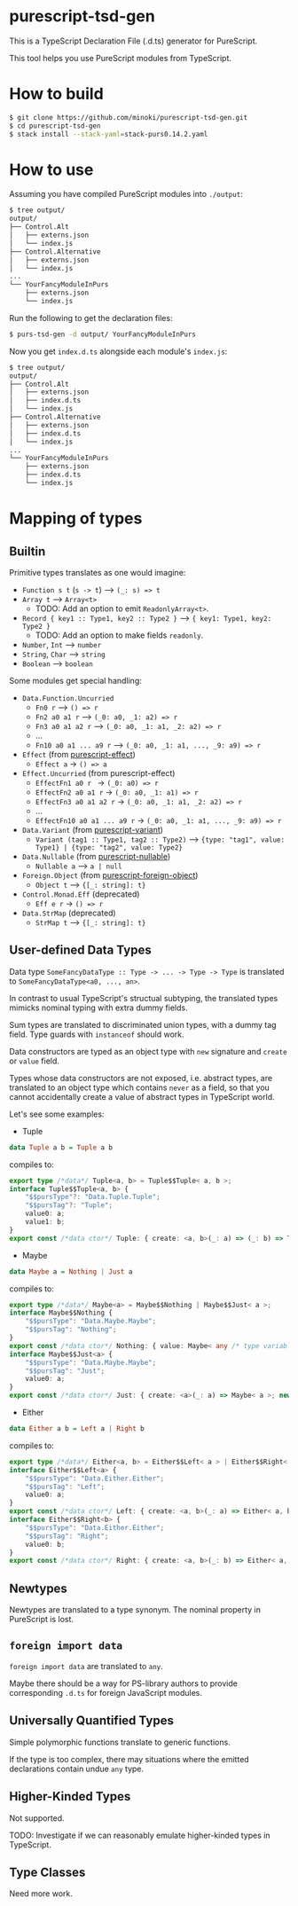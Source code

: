 # purescript-tsd-gen

This is a TypeScript Declaration File (.d.ts) generator for PureScript.

This tool helps you use PureScript modules from TypeScript.

# How to build

```sh
$ git clone https://github.com/minoki/purescript-tsd-gen.git
$ cd purescript-tsd-gen
$ stack install --stack-yaml=stack-purs0.14.2.yaml
```

# How to use

Assuming you have compiled PureScript modules into `./output`:

```sh
$ tree output/
output/
├── Control.Alt
│   ├── externs.json
│   └── index.js
├── Control.Alternative
│   ├── externs.json
│   └── index.js
...
└── YourFancyModuleInPurs
    ├── externs.json
    └── index.js
```

Run the following to get the declaration files:

```sh
$ purs-tsd-gen -d output/ YourFancyModuleInPurs
```

Now you get `index.d.ts` alongside each module's `index.js`:

```sh
$ tree output/
output/
├── Control.Alt
│   ├── externs.json
│   ├── index.d.ts
│   └── index.js
├── Control.Alternative
│   ├── externs.json
│   ├── index.d.ts
│   └── index.js
...
└── YourFancyModuleInPurs
    ├── externs.json
    ├── index.d.ts
    └── index.js
```

# Mapping of types

## Builtin

Primitive types translates as one would imagine:

- `Function s t` (`s -> t`) --> `(_: s) => t`
- `Array t` --> `Array<t>`
    - TODO: Add an option to emit `ReadonlyArray<t>`.
- `Record { key1 :: Type1, key2 :: Type2 }` --> `{ key1: Type1, key2: Type2 }`
    - TODO: Add an option to make fields `readonly`.
- `Number`, `Int` --> `number`
- `String`, `Char` --> `string`
- `Boolean` --> `boolean`

Some modules get special handling:

- `Data.Function.Uncurried`
    - `Fn0 r` --> `() => r`
    - `Fn2 a0 a1 r` --> `(_0: a0, _1: a2) => r`
    - `Fn3 a0 a1 a2 r` --> `(_0: a0, _1: a1, _2: a2) => r`
    - ...
    - `Fn10 a0 a1 ... a9 r` --> `(_0: a0, _1: a1, ..., _9: a9) => r`
- `Effect` (from [purescript-effect](https://github.com/purescript/purescript-effect))
    - `Effect a` -> `() => a`
- `Effect.Uncurried` (from purescript-effect)
    - `EffectFn1 a0 r ` -> `(_0: a0) => r`
    - `EffectFn2 a0 a1 r` -> `(_0: a0, _1: a1) => r`
    - `EffectFn3 a0 a1 a2 r` -> `(_0: a0, _1: a1, _2: a2) => r`
    - ...
    - `EffectFn10 a0 a1 ... a9 r` -> `(_0: a0, _1: a1, ..., _9: a9) => r`
- `Data.Variant` (from [purescript-variant](https://github.com/natefaubion/purescript-variant))
    - `Variant (tag1 :: Type1, tag2 :: Type2)` --> `{type: "tag1", value: Type1} | {type: "tag2", value: Type2}`
- `Data.Nullable` (from [purescript-nullable](https://github.com/purescript-contrib/purescript-nullable))
    - `Nullable a` --> `a | null`
- `Foreign.Object` (from [purescript-foreign-object](https://github.com/purescript/purescript-foreign-object))
    - `Object t` --> `{[_: string]: t}`
- `Control.Monad.Eff` (deprecated)
    - `Eff e r` -> `() => r`
- `Data.StrMap` (deprecated)
    - `StrMap t` --> `{[_: string]: t}`

## User-defined Data Types

Data type `SomeFancyDataType :: Type -> ... -> Type -> Type` is translated to `SomeFancyDataType<a0, ..., an>`.

In contrast to usual TypeScript's structual subtyping, the translated types mimicks nominal typing with extra dummy fields.

Sum types are translated to discriminated union types, with a dummy tag field.  Type guards with `instanceof` should work.

Data constructors are typed as an object type with `new` signature and `create` or `value` field.

Types whose data constructors are not exposed, i.e. abstract types, are translated to an object type which contains `never` as a field, so that you cannot accidentally create a value of abstract types in TypeScript world.

Let's see some examples:

- Tuple

```purescript
data Tuple a b = Tuple a b
```

compiles to:

```typescript
export type /*data*/ Tuple<a, b> = Tuple$$Tuple< a, b >;
interface Tuple$$Tuple<a, b> {
    "$$pursType"?: "Data.Tuple.Tuple";
    "$$pursTag"?: "Tuple";
    value0: a;
    value1: b;
}
export const /*data ctor*/ Tuple: { create: <a, b>(_: a) => (_: b) => Tuple< a, b >; new <a, b>(_0: a, _1: b): Tuple$$Tuple< a, b > };
```

- Maybe

```purescript
data Maybe a = Nothing | Just a
```

compiles to:

```typescript
export type /*data*/ Maybe<a> = Maybe$$Nothing | Maybe$$Just< a >;
interface Maybe$$Nothing {
    "$$pursType": "Data.Maybe.Maybe";
    "$$pursTag": "Nothing";
}
export const /*data ctor*/ Nothing: { value: Maybe< any /* type variable a */ >; new (): Maybe$$Nothing };
interface Maybe$$Just<a> {
    "$$pursType": "Data.Maybe.Maybe";
    "$$pursTag": "Just";
    value0: a;
}
export const /*data ctor*/ Just: { create: <a>(_: a) => Maybe< a >; new <a>(_: a): Maybe$$Just< a > };
```

- Either

```purescript
data Either a b = Left a | Right b
```

compiles to:

```typescript
export type /*data*/ Either<a, b> = Either$$Left< a > | Either$$Right< b >;
interface Either$$Left<a> {
    "$$pursType": "Data.Either.Either";
    "$$pursTag": "Left";
    value0: a;
}
export const /*data ctor*/ Left: { create: <a, b>(_: a) => Either< a, b >; new <a>(_: a): Either$$Left< a > };
interface Either$$Right<b> {
    "$$pursType": "Data.Either.Either";
    "$$pursTag": "Right";
    value0: b;
}
export const /*data ctor*/ Right: { create: <a, b>(_: b) => Either< a, b >; new <b>(_: b): Either$$Right< b > };
```

## Newtypes

Newtypes are translated to a type synonym.  The nominal property in PureScript is lost.

## `foreign import data`

`foreign import data` are translated to `any`.

Maybe there should be a way for PS-library authors to provide corresponding `.d.ts` for foreign JavaScript modules.

## Universally Quantified Types

Simple polymorphic functions translate to generic functions.

If the type is too complex, there may situations where the emitted declarations contain undue `any` type.

## Higher-Kinded Types

Not supported.

TODO: Investigate if we can reasonably emulate higher-kinded types in TypeScript.

## Type Classes

Need more work.
